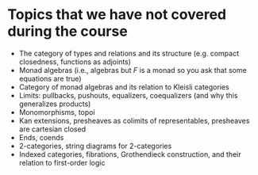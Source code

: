 # Topics that we have not covered during the course

- The category of types and relations and its structure (e.g. compact closedness, functions as adjoints)
- Monad algebras (i.e., algebras but $F$ is a monad so you ask that some equations are true)
- Category of monad algebras and its relation to Kleisli categories
- Limits: pullbacks, pushouts, equalizers, coequalizers (and why this generalizes products)
- Monomorphisms, topoi
- Kan extensions, presheaves as colimits of representables, presheaves are cartesian closed
- Ends, coends
- 2-categories, string diagrams for 2-categories
- Indexed categories, fibrations, Grothendieck construction, and their relation to first-order logic
